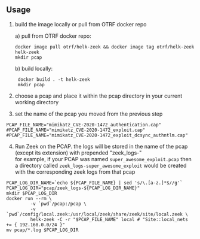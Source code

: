 ## Usage

1) build the image locally or pull from OTRF docker repo

    a) pull from OTRF docker repo: 
    ```shell script
    docker image pull otrf/helk-zeek && docker image tag otrf/helk-zeek helk-zeek
    mkdir pcap
    ```
    b) build locally:
   ```shell script
    docker build . -t helk-zeek
    mkdir pcap
    ```
    
    
2) choose a pcap and place it within the pcap directory in your current working directory

3) set the name of the pcap you moved from the previous step
```shell script
PCAP_FILE_NAME="mimikatz_CVE-2020-1472_authentication.cap"
#PCAP_FILE_NAME="mimikatz_CVE-2020-1472_exploit.cap"
#PCAP_FILE_NAME="mimikatz_CVE-2020-1472_exploit_dcsync_authntlm.cap"
````
4) Run Zeek on the PCAP. the logs will be stored in the name of the pcap (except its extension) with prepended "zeek_logs-"  
for example, if your PCAP was named `super_awesome_exploit.pcap` then a directory called `zeek_logs-super_awesome_exploit` would be created with the corresponding zeek logs from that pcap
```shell script
PCAP_LOG_DIR_NAME=`echo ${PCAP_FILE_NAME} | sed 's/\.[a-z.]*$//g'`
PCAP_LOG_DIR="pcap/zeek_logs-${PCAP_LOG_DIR_NAME}"
mkdir $PCAP_LOG_DIR
docker run --rm \
         -v `pwd`/pcap:/pcap \
         -v `pwd`/config/local.zeek:/usr/local/zeek/share/zeek/site/local.zeek \
         helk-zeek -C -r "$PCAP_FILE_NAME" local # "Site::local_nets += { 192.168.0.0/24 }"
mv pcap/*.log $PCAP_LOG_DIR

```
